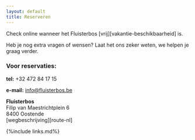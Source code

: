 ```yaml
---
layout: default
title: Reserveren
---
```

Check online wanneer het Fluisterbos [vrij][vakantie-beschikbaarheid] is.

Heb je nog extra vragen of wensen? Laat het ons zeker weten, we helpen je graag verder. 

### Voor reservaties:

**tel:** +32 472 84 17 15

**e-mail:** info@fluisterbos.be

**Fluisterbos**  
Filip van Maestrichtplein 6  
8400 Oostende  
[wegbeschrijving][route-nl]





{%include links.md%}
